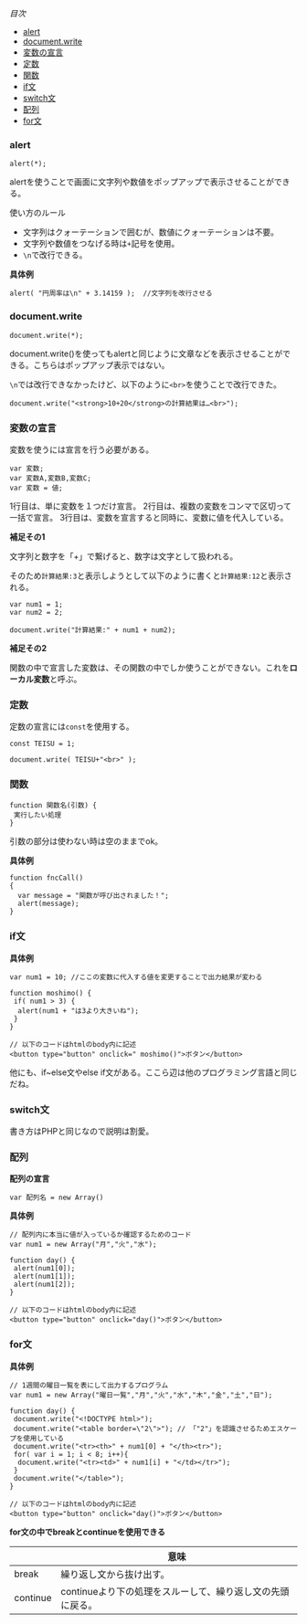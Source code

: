 *目次*
* [alert](#alert)
* [document.write](#document.write)
* [変数の宣言](#変数の宣言)
* [定数](#定数)
* [関数](#関数)
* [if文](#if文)
* [switch文](#switch文)
* [配列](#配列)
* [for文](#for文)

### alert

```
alert(*);
```

alertを使うことで画面に文字列や数値をポップアップで表示させることができる。

使い方のルール
* 文字列はクォーテーションで囲むが、数値にクォーテーションは不要。
* 文字列や数値をつなげる時は`+`記号を使用。
* `\n`で改行できる。

**具体例**

```
alert( "円周率は\n" + 3.14159 );  //文字列を改行させる
```

### document.write

```
document.write(*);
```
document.write()を使ってもalertと同じように文章などを表示させることができる。こちらはポップアップ表示ではない。

`\n`では改行できなかったけど、以下のように`<br>`を使うことで改行できた。

```
document.write("<strong>10+20</strong>の計算結果は…<br>");
```

### 変数の宣言

変数を使うには宣言を行う必要がある。

```
var 変数;
var 変数A,変数B,変数C;
var 変数 = 値;
```

1行目は、単に変数を１つだけ宣言。
2行目は、複数の変数をコンマで区切って一括で宣言。
3行目は、変数を宣言すると同時に、変数に値を代入している。

**補足その1**

文字列と数字を「+」で繋げると、数字は文字として扱われる。

そのため`計算結果:3`と表示しようとして以下のように書くと`計算結果:12`と表示される。
```
var num1 = 1;
var num2 = 2;

document.write("計算結果:" + num1 + num2);
```

**補足その2**

関数の中で宣言した変数は、その関数の中でしか使うことができない。これを**ローカル変数**と呼ぶ。

### 定数

定数の宣言には`const`を使用する。

```
const TEISU = 1;

document.write( TEISU+"<br>" ); 
```

### 関数

```
function 関数名(引数) {
 実行したい処理
}
```

引数の部分は使わない時は空のままでok。

**具体例**

```
function fncCall()
{
  var message = "関数が呼び出されました！";
  alert(message);
}
```

### if文

**具体例**

```
var num1 = 10; //ここの変数に代入する値を変更することで出力結果が変わる

function moshimo() {
 if( num1 > 3) {
  alert(num1 + "は3より大きいね");
 }
}

// 以下のコードはhtmlのbody内に記述
<button type="button" onclick=" moshimo()">ボタン</button>
```

他にも、if~else文やelse if文がある。ここら辺は他のプログラミング言語と同じだね。

### switch文

書き方はPHPと同じなので説明は割愛。

### 配列

**配列の宣言**

```
var 配列名 = new Array()
```

**具体例**

```
// 配列内に本当に値が入っているか確認するためのコード
var num1 = new Array("月","火","水");

function day() {
 alert(num1[0]);
 alert(num1[1]);
 alert(num1[2]);
}

// 以下のコードはhtmlのbody内に記述
<button type="button" onclick="day()">ボタン</button>
```

### for文

**具体例**

```
// 1週間の曜日一覧を表にして出力するプログラム
var num1 = new Array("曜日一覧","月","火","水","木","金","土","日");

function day() {
 document.write("<!DOCTYPE html>");
 document.write("<table border=\"2\">"); // 「"2"」を認識させるためエスケープを使用している
 document.write("<tr><th>" + num1[0] + "</th><tr>");
 for( var i = 1; i < 8; i++){
  document.write("<tr><td>" + num1[i] + "</td></tr>");
 }
 document.write("</table>");
}

// 以下のコードはhtmlのbody内に記述
<button type="button" onclick="day()">ボタン</button>
```

**for文の中でbreakとcontinueを使用できる**

||意味|
|-|-|
|break|繰り返し文から抜け出す。|
|continue|continueより下の処理をスルーして、繰り返し文の先頭に戻る。|
